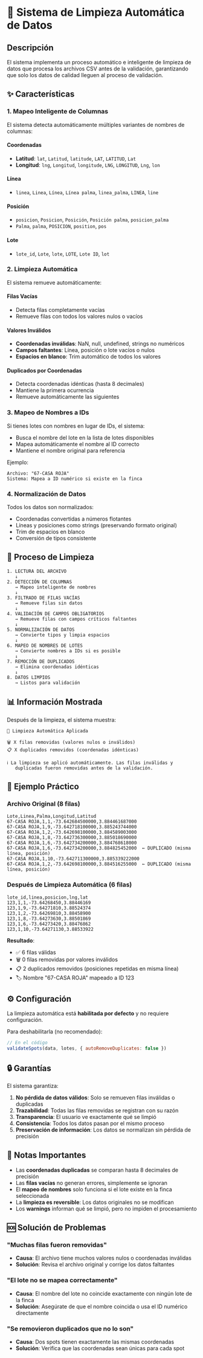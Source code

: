 # 🧹 Sistema de Limpieza Automática de Datos

## Descripción

El sistema implementa un proceso automático e inteligente de limpieza de datos que procesa los archivos CSV antes de la validación, garantizando que solo los datos de calidad lleguen al proceso de validación.

## ✨ Características

### 1. **Mapeo Inteligente de Columnas**

El sistema detecta automáticamente múltiples variantes de nombres de columnas:

#### Coordenadas
- **Latitud**: `lat`, `Latitud`, `latitude`, `LAT`, `LATITUD`, `Lat`
- **Longitud**: `lng`, `Longitud`, `longitude`, `LNG`, `LONGITUD`, `Lng`, `lon`

#### Línea
- `linea`, `Linea`, `Línea`, `Línea palma`, `linea_palma`, `LINEA`, `line`

#### Posición
- `posicion`, `Posicion`, `Posición`, `Posición palma`, `posicion_palma`
- `Palma`, `palma`, `POSICION`, `position`, `pos`

#### Lote
- `lote_id`, `Lote`, `lote`, `LOTE`, `Lote ID`, `lot`

### 2. **Limpieza Automática**

El sistema remueve automáticamente:

#### Filas Vacías
- Detecta filas completamente vacías
- Remueve filas con todos los valores nulos o vacíos

#### Valores Inválidos
- **Coordenadas inválidas**: NaN, null, undefined, strings no numéricos
- **Campos faltantes**: Línea, posición o lote vacíos o nulos
- **Espacios en blanco**: Trim automático de todos los valores

#### Duplicados por Coordenadas
- Detecta coordenadas idénticas (hasta 8 decimales)
- Mantiene la primera ocurrencia
- Remueve automáticamente las siguientes

### 3. **Mapeo de Nombres a IDs**

Si tienes lotes con nombres en lugar de IDs, el sistema:
- Busca el nombre del lote en la lista de lotes disponibles
- Mapea automáticamente el nombre al ID correcto
- Mantiene el nombre original para referencia

Ejemplo:
```
Archivo: "67-CASA ROJA"
Sistema: Mapea a ID numérico si existe en la finca
```

### 4. **Normalización de Datos**

Todos los datos son normalizados:
- Coordenadas convertidas a números flotantes
- Líneas y posiciones como strings (preservando formato original)
- Trim de espacios en blanco
- Conversión de tipos consistente

## 🔄 Proceso de Limpieza

```
1. LECTURA DEL ARCHIVO
   ↓
2. DETECCIÓN DE COLUMNAS
   → Mapeo inteligente de nombres
   ↓
3. FILTRADO DE FILAS VACÍAS
   → Remueve filas sin datos
   ↓
4. VALIDACIÓN DE CAMPOS OBLIGATORIOS
   → Remueve filas con campos críticos faltantes
   ↓
5. NORMALIZACIÓN DE DATOS
   → Convierte tipos y limpia espacios
   ↓
6. MAPEO DE NOMBRES DE LOTES
   → Convierte nombres a IDs si es posible
   ↓
7. REMOCIÓN DE DUPLICADOS
   → Elimina coordenadas idénticas
   ↓
8. DATOS LIMPIOS
   → Listos para validación
```

## 📊 Información Mostrada

Después de la limpieza, el sistema muestra:

```
🧹 Limpieza Automática Aplicada

🗑️ X filas removidas (valores nulos o inválidos)
📋 X duplicados removidos (coordenadas idénticas)

ℹ️ La limpieza se aplicó automáticamente. Las filas inválidas y 
   duplicadas fueron removidas antes de la validación.
```

## 🎯 Ejemplo Práctico

### Archivo Original (8 filas)
```csv
Lote,Linea,Palma,Longitud,Latitud
67-CASA ROJA,1,1,-73.642684500000,3.884461687000
67-CASA ROJA,1,9,-73.642718100000,3.885243744000
67-CASA ROJA,1,2,-73.642698100000,3.884589003000
67-CASA ROJA,1,8,-73.642736300000,3.885018690000
67-CASA ROJA,1,6,-73.642734200000,3.884768618000
67-CASA ROJA,1,6,-73.642734200000,3.884825452000  ← DUPLICADO (misma línea, posición)
67-CASA ROJA,1,10,-73.642711300000,3.885339222000
67-CASA ROJA,1,2,-73.642698100000,3.884516255000  ← DUPLICADO (misma línea, posición)
```

### Después de Limpieza Automática (6 filas)
```csv
lote_id,linea,posicion,lng,lat
123,1,1,-73.64268450,3.88446169
123,1,9,-73.64271810,3.88524374
123,1,2,-73.64269810,3.88458900
123,1,8,-73.64273630,3.88501869
123,1,6,-73.64273420,3.88476862
123,1,10,-73.64271130,3.88533922
```

**Resultado**: 
- ✅ 6 filas válidas
- 🗑️ 0 filas removidas por valores inválidos
- 📋 2 duplicados removidos (posiciones repetidas en misma línea)
- 🏷️ Nombre "67-CASA ROJA" mapeado a ID 123

## ⚙️ Configuración

La limpieza automática está **habilitada por defecto** y no requiere configuración.

Para deshabilitarla (no recomendado):
```javascript
// En el código
validateSpots(data, lotes, { autoRemoveDuplicates: false })
```

## 🔒 Garantías

El sistema garantiza:

1. **No pérdida de datos válidos**: Solo se remueven filas inválidas o duplicadas
2. **Trazabilidad**: Todas las filas removidas se registran con su razón
3. **Transparencia**: El usuario ve exactamente qué se limpió
4. **Consistencia**: Todos los datos pasan por el mismo proceso
5. **Preservación de información**: Los datos se normalizan sin pérdida de precisión

## 📝 Notas Importantes

- Las **coordenadas duplicadas** se comparan hasta 8 decimales de precisión
- Las **filas vacías** no generan errores, simplemente se ignoran
- El **mapeo de nombres** solo funciona si el lote existe en la finca seleccionada
- La **limpieza es reversible**: Los datos originales no se modifican
- Los **warnings** informan qué se limpió, pero no impiden el procesamiento

## 🆘 Solución de Problemas

### "Muchas filas fueron removidas"
- **Causa**: El archivo tiene muchos valores nulos o coordenadas inválidas
- **Solución**: Revisa el archivo original y corrige los datos faltantes

### "El lote no se mapea correctamente"
- **Causa**: El nombre del lote no coincide exactamente con ningún lote de la finca
- **Solución**: Asegúrate de que el nombre coincida o usa el ID numérico directamente

### "Se removieron duplicados que no lo son"
- **Causa**: Dos spots tienen exactamente las mismas coordenadas
- **Solución**: Verifica que las coordenadas sean únicas para cada spot
